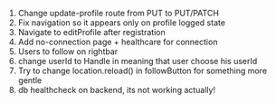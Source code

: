 1. Change update-profile route from PUT to PUT/PATCH
2. Fix navigation so it appears only on profile logged state
3. Navigate to editProfile after registration
4. Add no-connection page + healthcare for connection
5. Users to follow on rightbar
6. change userId to Handle in meaning that user choose his userId
7. Try to change location.reload() in followButton for something more gentle
8. db healthcheck on backend, its not working actually!
